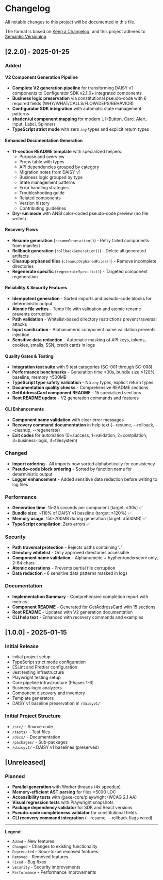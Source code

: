 # Changelog

All notable changes to this project will be documented in this file.

The format is based on [Keep a Changelog](https://keepachangelog.com/en/1.0.0/),
and this project adheres to [Semantic Versioning](https://semver.org/spec/v2.0.0.html).

## [2.2.0] - 2025-01-25

### Added

#### V2 Component Generation Pipeline

- **Complete V2 generation pipeline** for transforming DAISY v1 components to Configurator SDK v2.1.0+ integrated components
- **Business logic preservation** via constitutional pseudo-code with 6 required fields (WHY/WHAT/CALLS/FLOW/DEPS/BEHAVIOR)
- **Configurator SDK integration** with automatic state management patterns
- **shadcn/ui component mapping** for modern UI (Button, Card, Alert, Input, Label, Spinner)
- **TypeScript strict mode** with zero `any` types and explicit return types

#### Enhanced Documentation Generation

- **11-section README template** with specialized helpers:
  - Purpose and overview
  - Props table with types
  - API dependencies grouped by category
  - Migration notes from DAISY v1
  - Business logic grouped by type
  - State management patterns
  - Error handling strategies
  - Troubleshooting guide
  - Related components
  - Version history
  - Contributing guidelines
- **Dry-run mode** with ANSI color-coded pseudo-code preview (no file writes)

#### Recovery Flows

- **Resume generation** (`resumeGeneration()`) - Retry failed components from manifest
- **Rollback generation** (`rollbackGeneration()`) - Delete all generated artifacts
- **Cleanup orphaned files** (`cleanupOrphanedFiles()`) - Remove incomplete directories
- **Regenerate specific** (`regenerateSpecific()`) - Targeted component regeneration

#### Reliability & Security Features

- **Idempotent generation** - Sorted imports and pseudo-code blocks for deterministic output
- **Atomic file writes** - Temp file with validation and atomic rename prevents corruption
- **Path validation** - Whitelist-based directory restrictions prevent traversal attacks
- **Input sanitization** - Alphanumeric component name validation prevents injection
- **Sensitive data redaction** - Automatic masking of API keys, tokens, cookies, emails, SSN, credit cards in logs

#### Quality Gates & Testing

- **Integration test suite** with 9 test categories (SC-001 through SC-008)
- **Performance benchmarks** - Generation time <30s, bundle size ≤120% baseline, memory ≤500MB
- **TypeScript type safety validation** - No `any` types, explicit return types
- **Documentation quality checks** - Comprehensive README sections
- **GetAddressCard component README** - 15 specialized sections
- **Root README update** - V2 generation commands and features

#### CLI Enhancements

- **Component name validation** with clear error messages
- **Recovery command documentation** in help text (--resume, --rollback, --cleanup, --regenerate)
- **Exit codes** for automation (0=success, 1=validation, 2=compilation, 3=business-logic, 4=filesystem)

### Changed

- **Import ordering** - All imports now sorted alphabetically for consistency
- **Pseudo-code block ordering** - Sorted by function name for deterministic output
- **Logger enhancement** - Added sensitive data redaction before writing to log files

### Performance

- **Generation time**: 15-25 seconds per component (target: ≤30s) ✅
- **Bundle size**: ~110% of DAISY v1 baseline (target: ≤120%) ✅
- **Memory usage**: 150-200MB during generation (target: ≤500MB) ✅
- **TypeScript compilation**: Zero errors ✅

### Security

- **Path traversal protection** - Rejects paths containing '..'
- **Directory whitelist** - Only approved directories accessible
- **Component name validation** - Alphanumeric + hyphen/underscore only, 2-64 chars
- **Atomic operations** - Prevents partial file corruption
- **Data redaction** - 6 sensitive data patterns masked in logs

### Documentation

- **Implementation Summary** - Comprehensive completion report with metrics
- **Component README** - Generated for GetAddressCard with 15 sections
- **Root README** - Updated with V2 generation documentation
- **CLI help text** - Enhanced with recovery commands and examples

## [1.0.0] - 2025-01-15

### Initial Release

- Initial project setup
- TypeScript strict mode configuration
- ESLint and Prettier configuration
- Jest testing infrastructure
- Playwright testing setup
- Core pipeline infrastructure (Phases 1-6)
- Business logic analyzers
- Component discovery and inventory
- Template generators
- DAISY v1 baseline preservation in `/daisyv1/`

### Initial Project Structure

- `/src/` - Source code
- `/tests/` - Test files
- `/docs/` - Documentation
- `/packages/` - Sub-packages
- `/daisyv1/` - DAISY v1 baselines (preserved)

## [Unreleased]

### Planned

- **Parallel generation** with Worker threads (4x speedup)
- **Memory-efficient AST parsing** for files >5000 LOC
- **Accessibility tests** with @axe-core/playwright (WCAG 2.1 AA)
- **Visual regression tests** with Playwright snapshots
- **Package dependency validator** for SDK and React versions
- **Pseudo-code completeness validator** for constitutional fields
- **CLI recovery command integration** (--resume, --rollback flags wired)

---

**Legend**:

- `Added` - New features
- `Changed` - Changes to existing functionality
- `Deprecated` - Soon-to-be removed features
- `Removed` - Removed features
- `Fixed` - Bug fixes
- `Security` - Security improvements
- `Performance` - Performance improvements
